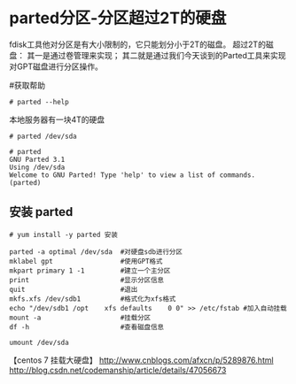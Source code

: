 
# parted分区-分区超过2T的硬盘

fdisk工具他对分区是有大小限制的，它只能划分小于2T的磁盘。
超过2T的磁盘：
其一是通过卷管理来实现；
其二就是通过我们今天谈到的Parted工具来实现对GPT磁盘进行分区操作。

 #获取帮助
```
# parted --help 
```



本地服务器有一块4T的硬盘
```
# parted /dev/sda

# parted
GNU Parted 3.1
Using /dev/sda
Welcome to GNU Parted! Type 'help' to view a list of commands.
(parted)    
```



 ## 安装 parted
```
# yum install -y parted 安装
```


```
parted -a optimal /dev/sda	#对硬盘sdb进行分区  
mklabel gpt					#使用GPT格式			
mkpart primary 1 -1			#建立一个主分区	
print						#显示分区信息
quit						#退出
mkfs.xfs /dev/sdb1			#格式化为xfs格式
echo "/dev/sdb1	/opt	xfs	defaults	0 0" >> /etc/fstab #加入自动挂载
mount -a					#挂载分区
df -h						#查看磁盘信息

umount /dev/sda
```





【centos 7 挂载大硬盘】
http://www.cnblogs.com/afxcn/p/5289876.html
http://blog.csdn.net/codemanship/article/details/47056673









